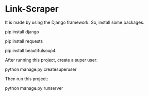 # Link-Scraper
It is made by using the Django framework. So, install some packages.

pip install django


pip install requests


pip install beautifulsoup4

After running this project, create a super user:


python manage.py createsuperuser

Then run this project:


python manage.py runserver

